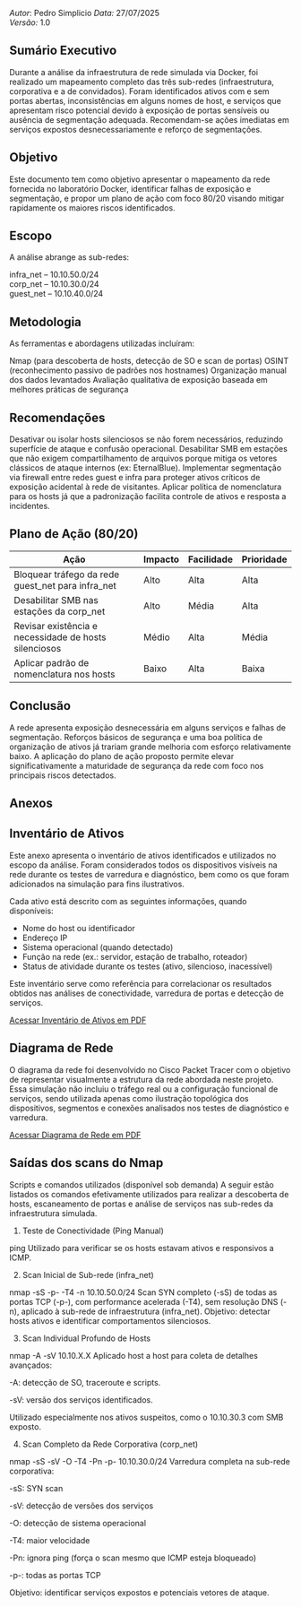  *Autor*: Pedro Simplicio
 *Data:* 27/07/2025  
 *Versão:* 1.0

## Sumário Executivo
Durante a análise da infraestrutura de rede simulada via Docker, foi realizado um mapeamento completo das três sub-redes (infraestrutura, corporativa e a de convidados). Foram identificados ativos com e sem portas abertas, inconsistências em alguns nomes de host, e serviços que apresentam risco potencial devido à exposição de portas sensíveis ou ausência de segmentação adequada. Recomendam-se ações imediatas em serviços expostos desnecessariamente e reforço de segmentações.

## Objetivo
Este documento tem como objetivo apresentar o mapeamento da rede fornecida no laboratório Docker, identificar falhas de exposição e segmentação, e propor um plano de ação com foco 80/20 visando mitigar rapidamente os maiores riscos identificados.

## Escopo
A análise abrange as sub-redes:

   infra_net – 10.10.50.0/24  
   corp_net – 10.10.30.0/24  
   guest_net – 10.10.40.0/24

## Metodologia
As ferramentas e abordagens utilizadas incluíram:

   Nmap (para descoberta de hosts, detecção de SO e scan de portas)
   OSINT (reconhecimento passivo de padrões nos hostnames)
   Organização manual dos dados levantados
   Avaliação qualitativa de exposição baseada em melhores práticas de segurança


## Recomendações

  Desativar ou isolar hosts silenciosos se não forem necessários, reduzindo superfície de ataque e confusão operacional.
  Desabilitar SMB em estações que não exigem compartilhamento de arquivos porque mitiga os vetores clássicos de ataque internos (ex: EternalBlue).
  Implementar segmentação via firewall entre redes guest e infra para proteger ativos críticos de exposição acidental à rede de visitantes.
  Aplicar política de nomenclatura para os hosts já que a padronização facilita controle de ativos e resposta a incidentes.

## Plano de Ação (80/20)

| Ação                                                  | Impacto | Facilidade | Prioridade |
|-------------------------------------------------------|---------|------------|------------|
| Bloquear tráfego da rede guest_net para infra_net     | Alto    | Alta       | Alta       |
| Desabilitar SMB nas estações da corp_net              | Alto    | Média      | Alta       |
| Revisar existência e necessidade de hosts silenciosos | Médio   | Alta       | Média      |
| Aplicar padrão de nomenclatura nos hosts              | Baixo   | Alta       | Baixa      |

## Conclusão
A rede apresenta exposição desnecessária em alguns serviços e falhas de segmentação. Reforços básicos de segurança e uma boa política de organização de ativos já trariam grande melhoria com esforço relativamente baixo. A aplicação do plano de ação proposto permite elevar significativamente a maturidade de segurança da rede com foco nos principais riscos detectados.

## Anexos
  ## Inventário de Ativos

Este anexo apresenta o inventário de ativos identificados e utilizados no escopo da análise. Foram considerados todos os dispositivos visíveis na rede durante os testes de varredura e diagnóstico, bem como os que foram adicionados na simulação para fins ilustrativos.

Cada ativo está descrito com as seguintes informações, quando disponíveis:

- Nome do host ou identificador
- Endereço IP
- Sistema operacional (quando detectado)
- Função na rede (ex.: servidor, estação de trabalho, roteador)
- Status de atividade durante os testes (ativo, silencioso, inacessível)

Este inventário serve como referência para correlacionar os resultados obtidos nas análises de conectividade, varredura de portas e detecção de serviços.

[Acessar Inventário de Ativos em PDF](./Anexos.pdf)

## Diagrama de Rede

O diagrama da rede foi desenvolvido no Cisco Packet Tracer com o objetivo de representar visualmente a estrutura da rede abordada neste projeto. Essa simulação não incluiu o tráfego real ou a configuração funcional de serviços, sendo utilizada apenas como ilustração topológica dos dispositivos, segmentos e conexões analisados nos testes de diagnóstico e varredura.

[Acessar Diagrama de Rede em PDF](Anexos.pdf)
 
 
 
## Saídas dos scans do Nmap
  Scripts e comandos utilizados (disponível sob demanda)
  A seguir estão listados os comandos efetivamente utilizados para realizar a descoberta de hosts, escaneamento de portas e análise de serviços nas sub-redes da infraestrutura simulada.

1. Teste de Conectividade (Ping Manual)

ping
Utilizado para verificar se os hosts estavam ativos e responsivos a ICMP.

2. Scan Inicial de Sub-rede (infra_net)

nmap -sS -p- -T4 -n 10.10.50.0/24
Scan SYN completo (-sS) de todas as portas TCP (-p-), com performance acelerada (-T4), sem resolução DNS (-n), aplicado à sub-rede de infraestrutura (infra_net).
Objetivo: detectar hosts ativos e identificar comportamentos silenciosos.

3. Scan Individual Profundo de Hosts

nmap -A -sV 10.10.X.X
Aplicado host a host para coleta de detalhes avançados:

-A: detecção de SO, traceroute e scripts.

-sV: versão dos serviços identificados.

Utilizado especialmente nos ativos suspeitos, como o 10.10.30.3 com SMB exposto.

4. Scan Completo da Rede Corporativa (corp_net)

nmap -sS -sV -O -T4 -Pn -p- 10.10.30.0/24
Varredura completa na sub-rede corporativa:

-sS: SYN scan

-sV: detecção de versões dos serviços

-O: detecção de sistema operacional

-T4: maior velocidade

-Pn: ignora ping (força o scan mesmo que ICMP esteja bloqueado)

-p-: todas as portas TCP

Objetivo: identificar serviços expostos e potenciais vetores de ataque.
